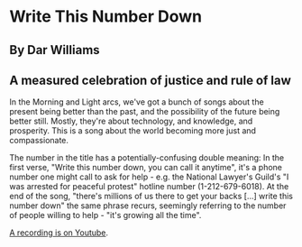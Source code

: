 # Write This Number Down
## By Dar Williams
## A measured celebration of justice and rule of law

In the Morning and Light arcs, we've got a bunch of songs about the present being better than the past, and the possibility of the future being better still. Mostly, they're about technology, and knowledge, and prosperity. This is a song about the world becoming more just and compassionate.

The number in the title has a potentially-confusing double meaning:
In the first verse, "Write this number down, you can call it anytime", it's a phone number one might call to ask for help - e.g. the National Lawyer's Guild's "I was arrested for peaceful protest" hotline number (1-212-679-6018). At the end of the song, "there's millions of us there to get your backs [...] write this number down" the same phrase recurs, seemingly referring to the number of people willing to help - "it's growing all the time".

[A recording is on Youtube](https://www.youtube.com/watch?v=_UVLghY2ucs).